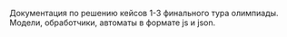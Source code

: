 Документация по решению кейсов 1-3 финального тура олимпиады. Модели, обработчики, автоматы в формате js и json.
